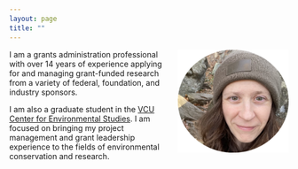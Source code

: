 ```yaml
---
layout: page
title: ""
---
```


<div style="float: right; margin-left: 15px;">
  <img src="IMG_2623.png" alt="Description of Image" width="200">
</div>

I am a grants administration professional with over 14 years of experience applying for and managing grant-funded research from a variety of federal, foundation, and industry sponsors. 

I am also a graduate student in the [VCU Center for Environmental Studies](https://ces.vcu.edu).  I am focused on bringing my project management and grant leadership experience to the fields of environmental conservation and research.  
